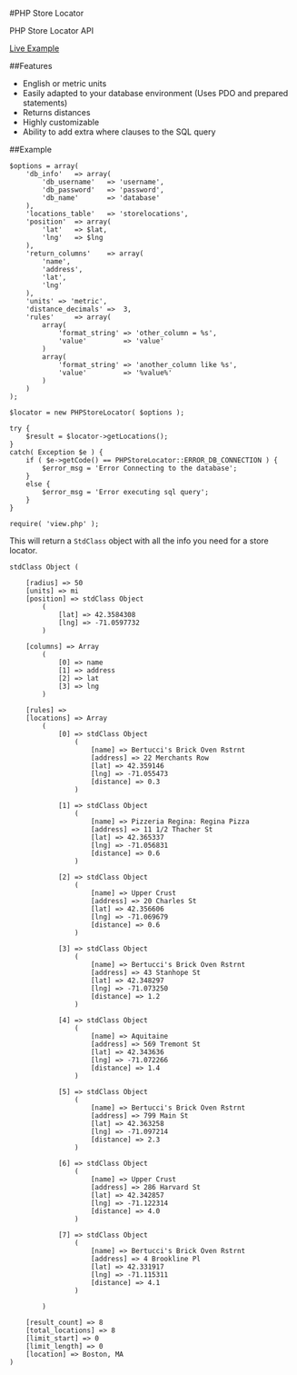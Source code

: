 #PHP Store Locator

PHP Store Locator API

[Live Example](http://www.galengrover.com/projects/PHPStoreLocator/example/)

##Features
 - English or metric units
 - Easily adapted to your database environment (Uses PDO and prepared statements)
 - Returns distances
 - Highly customizable
 - Ability to add extra where clauses to the SQL query

##Example

	$options = array(
		'db_info'	=> array(
			'db_username'	=> 'username',
			'db_password'	=> 'password',
			'db_name'		=> 'database'
		),
		'locations_table'	=> 'storelocations',
		'position'	=> array(
			'lat'	=> $lat,
			'lng'	=> $lng
		),
		'return_columns'	=> array(
			'name',
			'address',
			'lat',
			'lng'
		),
		'units'	=> 'metric',
		'distance_decimals'	=>	3,
		'rules'		=> array(
			array(
				'format_string' => 'other_column = %s',
				'value'			=> 'value'
			)
			array(
				'format_string' => 'another_column like %s',
				'value'			=> '%value%'
			)
		)
	);

	$locator = new PHPStoreLocator( $options );
	
	try {
		$result = $locator->getLocations();
	}
	catch( Exception $e ) {
		if ( $e->getCode() == PHPStoreLocator::ERROR_DB_CONNECTION ) {
			$error_msg = 'Error Connecting to the database';
		}
		else {
			$error_msg = 'Error executing sql query';
		}
	}
	
	require( 'view.php' );

This will return a `StdClass` object with all the info you need for a store locator.

	stdClass Object	(
	
	    [radius] => 50
	    [units] => mi
	    [position] => stdClass Object
	        (
	            [lat] => 42.3584308
	            [lng] => -71.0597732
	        )
	
	    [columns] => Array
	        (
	            [0] => name
	            [1] => address
	            [2] => lat
	            [3] => lng
	        )
	
	    [rules] => 
	    [locations] => Array
	        (
	            [0] => stdClass Object
	                (
	                    [name] => Bertucci's Brick Oven Rstrnt
	                    [address] => 22 Merchants Row
	                    [lat] => 42.359146
	                    [lng] => -71.055473
	                    [distance] => 0.3
	                )
	
	            [1] => stdClass Object
	                (
	                    [name] => Pizzeria Regina: Regina Pizza
	                    [address] => 11 1/2 Thacher St
	                    [lat] => 42.365337
	                    [lng] => -71.056831
	                    [distance] => 0.6
	                )
	
	            [2] => stdClass Object
	                (
	                    [name] => Upper Crust
	                    [address] => 20 Charles St
	                    [lat] => 42.356606
	                    [lng] => -71.069679
	                    [distance] => 0.6
	                )
	
	            [3] => stdClass Object
	                (
	                    [name] => Bertucci's Brick Oven Rstrnt
	                    [address] => 43 Stanhope St
	                    [lat] => 42.348297
	                    [lng] => -71.073250
	                    [distance] => 1.2
	                )
	
	            [4] => stdClass Object
	                (
	                    [name] => Aquitaine
	                    [address] => 569 Tremont St
	                    [lat] => 42.343636
	                    [lng] => -71.072266
	                    [distance] => 1.4
	                )
	
	            [5] => stdClass Object
	                (
	                    [name] => Bertucci's Brick Oven Rstrnt
	                    [address] => 799 Main St
	                    [lat] => 42.363258
	                    [lng] => -71.097214
	                    [distance] => 2.3
	                )
	
	            [6] => stdClass Object
	                (
	                    [name] => Upper Crust
	                    [address] => 286 Harvard St
	                    [lat] => 42.342857
	                    [lng] => -71.122314
	                    [distance] => 4.0
	                )
	
	            [7] => stdClass Object
	                (
	                    [name] => Bertucci's Brick Oven Rstrnt
	                    [address] => 4 Brookline Pl
	                    [lat] => 42.331917
	                    [lng] => -71.115311
	                    [distance] => 4.1
	                )
	
	        )
	
	    [result_count] => 8
	    [total_locations] => 8
	    [limit_start] => 0
	    [limit_length] => 0
	    [location] => Boston, MA
	)